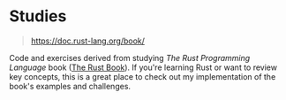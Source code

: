 # Studies

> https://doc.rust-lang.org/book/

Code and exercises derived from studying *The Rust Programming Language* book ([The Rust Book](https://doc.rust-lang.org/book/)). If you're learning Rust or want to review key concepts, this is a great place to check out my implementation of the book's examples and challenges.
